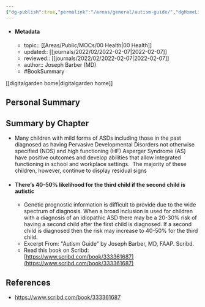 ```yaml
---
{"dg-publish":true,"permalink":"/areas/general/autism-guide/","dgHomeLink":true,"dgPassFrontmatter":false}
---
```



- #### Metadata
	- topic:: [[Areas/Public/MOCs/00 Health|00 Health]]
	- updated:: [[journals/2022/02/2022-02-07|2022-02-07]]
	- reviewed:: [[journals/2022/02/2022-02-07|2022-02-07]]
	- author:: Joseph Barber (MD)
	- #BookSummary 

[[digitalgarden home|digitalgarden home]]
## Personal Summary

## Summary by Chapter
- Many children with mild forms of ASDs including those in the past diagnosed as having Pervasive Developmental Disorders not otherwise specified (NOS) and high functioning (HF) Asperger Syndrome (AS) have positive outcomes and develop abilities that allow integrated functioning in school and workplace settings.  The majority of these children, however, continue to display residual signs
- #### There’s 40-50% likelihood for the third child if the second child is autistic  
	- Genetic prognostic information is difficult to provide due to the wide spectrum of diagnosis. When a broad inclusion is used for children with a diagnosis of an idiopathic ASD there may be a 20-30% risk of having a second child after the first child is diagnosed. If a second child is diagnosed then the risk may increase to 40-50% for the third child.  
	- Excerpt From: "Autism Guide" by Joseph Barber, MD, FAAP. Scribd.  
	- Read this book on Scribd: [https://www.scribd.com/book/333361687](https://www.scribd.com/book/333361687)

## References
- https://www.scribd.com/book/333361687